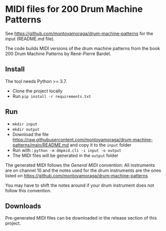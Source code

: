 # MIDI files for 200 Drum Machine Patterns

See https://github.com/montoyamoraga/drum-machine-patterns for the input (README.md file).

The code builds MIDI versions of the drum machine patterns from the book 200 Drum Machine Patterns by René-Pierre Bardet.

## Install

The tool needs Python >= 3.7.

- Clone the project locally
- Run `pip install -r requirements.txt`

## Run

- `mkdir input`
- `mkdir output`
- Download the file https://raw.githubusercontent.com/montoyamoraga/drum-machine-patterns/main/README.md and copy it to the `input` folder
- Run with : `python -m dmpmid.cli -i input -o output`
- The MIDI files will be generated in the `output` folder

The generated MIDI follows the *General MIDI* convention: All instruments are on channel 10 and the notes used for the drum instruments are the ones listed on https://github.com/montoyamoraga/drum-machine-patterns

You may have to shift the notes around if your drum instrument does not follow this convention.

## Downloads

Pre-generated MIDI files can be downloaded in the release section of this project.
